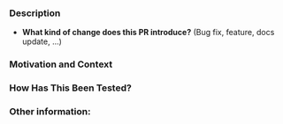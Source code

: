 ### Description
<!--- Describe your changes in detail -->
* **What kind of change does this PR introduce?** (Bug fix, feature, docs update, ...)

### Motivation and Context
<!--- Why is this change required? What problem does it solve? -->
<!--- If it fixes an open issue, please link to the issue here. -->

### How Has This Been Tested?
<!--- Please describe in detail how you tested your changes. -->
<!--- Include details of your testing environment, and the tests you ran to -->
<!--- see how your change affects other areas of the code, etc. -->

### Other information:
<!-- include any relevant supporting material like screenshots here -->